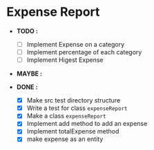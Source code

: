 # Expense Report

- **TODO :**
  - [ ] Implement Expense on a category
  - [ ] Implement percentage of each category
  - [ ] Implement Higest Expense
- **MAYBE :**

- **DONE :**
  - [x] Make src test directory structure
  - [x] Write a test for class `expenseReport`
  - [x] Make a class `expenseReport`
  - [x] Implement add method to add an expense
  - [x] Implement totalExpense method
  - [x] make expense as an entity
